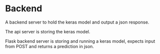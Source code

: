 # Backend
A backend server to hold the keras model and output a json response.

The api server is storing the keras model.

Flask backend server is storing and running a keras model, expects input from POST and returns a prediction in json.
